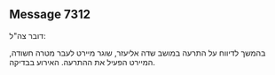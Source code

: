 ## Message 7312

דובר צה"ל:

בהמשך לדיווח על התרעה במושב שדה אליעזר, שוגר מיירט לעבר מטרה חשודה, המיירט הפעיל את ההתרעה. האירוע בבדיקה.

